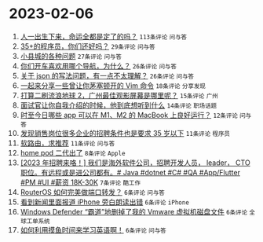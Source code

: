 # 2023-02-06

1. [人一出生下来，命运全都是定了的吗？](https://www.v2ex.com/t/913472) `113条评论` `问与答`
1. [35+的程序员，你们还好吗？](https://www.v2ex.com/t/913468) `29条评论` `问与答`
1. [小县城的各种问题](https://www.v2ex.com/t/913477) `27条评论` `问与答`
1. [你们开车喜欢用哪个导航，为什么？](https://www.v2ex.com/t/913486) `26条评论` `问与答`
1. [关于 json 的写法问题，有一点不太理解？](https://www.v2ex.com/t/913479) `26条评论` `问与答`
1. [一起来分享一些曾让你茅塞顿开的 Vim 命令](https://www.v2ex.com/t/913470) `18条评论` `分享发现`
1. [打算二刷流浪地球 2，广州最佳观影屏幕是哪里呢？](https://www.v2ex.com/t/913499) `15条评论` `广州`
1. [面试官让你自我介绍的时候，他到底想听到什么](https://www.v2ex.com/t/913507) `14条评论` `职场话题`
1. [时至今日哪些 app 可以在 M1、M2 的 MacBook 上良好运行？](https://www.v2ex.com/t/913465) `12条评论` `问与答`
1. [发现销售岗位很多企业的招聘条件也是要求 35 岁以下](https://www.v2ex.com/t/913500) `11条评论` `程序员`
1. [软路由，求推荐](https://www.v2ex.com/t/913484) `11条评论` `问与答`
1. [home pod 二代出了](https://www.v2ex.com/t/913485) `8条评论` `Apple`
1. [[2023 年招聘来咯！] 我们是海外软件公司，招聘开发人员， leader， CTO 职位。有远程或是进公司都有。# Java #dotnet #C# #QA #App/Flutter #PM #UI #薪资 18K-30K](https://www.v2ex.com/t/913464) `7条评论` `酷工作`
1. [RouterOS 如何完美做端口转发？](https://www.v2ex.com/t/913498) `6条评论` `问与答`
1. [看到新闻里面报道 iPhone 旁白朗读出错](https://www.v2ex.com/t/913497) `6条评论` `iPhone`
1. [Windows Defender “霸道”地删掉了我的 Vmware 虚拟机磁盘文件](https://www.v2ex.com/t/913489) `6条评论` `全球工单系统`
1. [如何利用摸鱼时间来学习英语啊！](https://www.v2ex.com/t/913487) `6条评论` `问与答`
